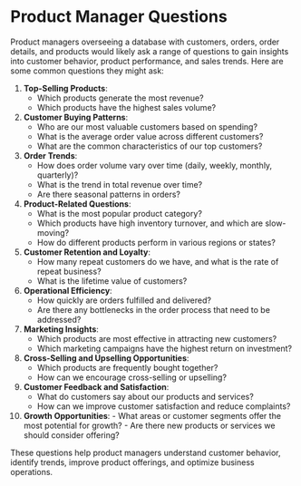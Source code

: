 # Product Manager Questions

Product managers overseeing a database with customers, orders, order details, and products would likely ask a range of questions to gain insights into customer behavior, product performance, and sales trends. Here are some common questions they might ask:

1.  **Top-Selling Products**:
    -   Which products generate the most revenue?
    -   Which products have the highest sales volume?
2.  **Customer Buying Patterns**:
    -   Who are our most valuable customers based on spending?
    -   What is the average order value across different customers?
    -   What are the common characteristics of our top customers?
3.  **Order Trends**:
    -   How does order volume vary over time (daily, weekly, monthly, quarterly)?
    -   What is the trend in total revenue over time?
    -   Are there seasonal patterns in orders?
4.  **Product-Related Questions**:
    -   What is the most popular product category?
    -   Which products have high inventory turnover, and which are slow-moving?
    -   How do different products perform in various regions or states?
5.  **Customer Retention and Loyalty**:
    -   How many repeat customers do we have, and what is the rate of repeat business?
    -   What is the lifetime value of customers?
6.  **Operational Efficiency**:
    -   How quickly are orders fulfilled and delivered?
    -   Are there any bottlenecks in the order process that need to be addressed?
7.  **Marketing Insights**:
    -   Which products are most effective in attracting new customers?
    -   Which marketing campaigns have the highest return on investment?
8.  **Cross-Selling and Upselling Opportunities**:
    -   Which products are frequently bought together?
    -   How can we encourage cross-selling or upselling?
9.  **Customer Feedback and Satisfaction**:
    -   What do customers say about our products and services?
    -   How can we improve customer satisfaction and reduce complaints?
10.  **Growth Opportunities**:
    -   What areas or customer segments offer the most potential for growth?
    -   Are there new products or services we should consider offering?

These questions help product managers understand customer behavior, identify trends, improve product offerings, and optimize business operations.